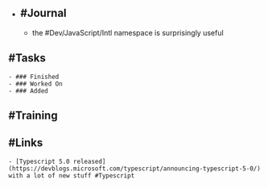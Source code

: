 - ## #Journal
	- the #Dev/JavaScript/Intl namespace is surprisingly useful
## #Tasks
	- ### Finished
	- ### Worked On
	- ### Added
## #Training
## #Links
	- [Typescript 5.0 released](https://devblogs.microsoft.com/typescript/announcing-typescript-5-0/) with a lot of new stuff #Typescript
